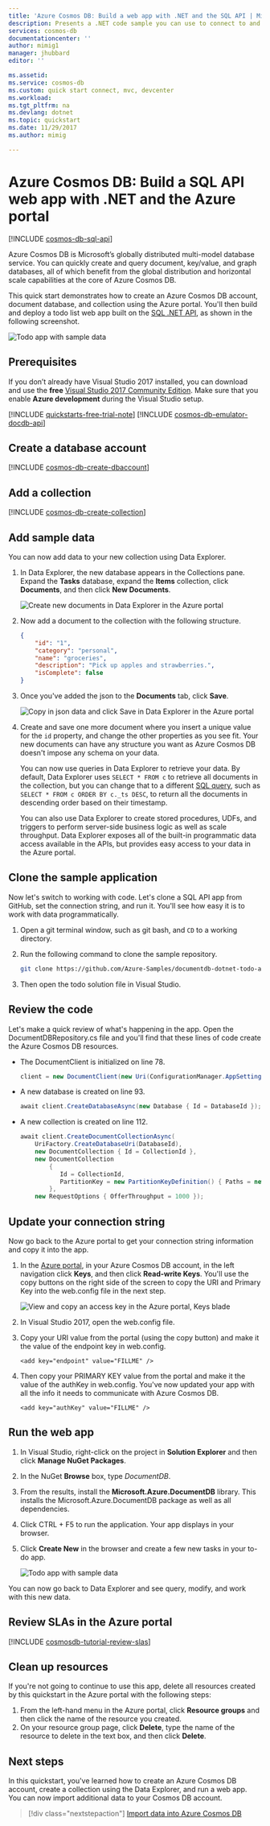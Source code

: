 ```yaml
---
title: 'Azure Cosmos DB: Build a web app with .NET and the SQL API | Microsoft Docs'
description: Presents a .NET code sample you can use to connect to and query the Azure Cosmos DB SQL API
services: cosmos-db
documentationcenter: ''
author: mimig1
manager: jhubbard
editor: ''

ms.assetid: 
ms.service: cosmos-db
ms.custom: quick start connect, mvc, devcenter
ms.workload: 
ms.tgt_pltfrm: na
ms.devlang: dotnet
ms.topic: quickstart
ms.date: 11/29/2017
ms.author: mimig

---
```

# Azure Cosmos DB: Build a SQL API web app with .NET and the Azure portal

[!INCLUDE [cosmos-db-sql-api](../../includes/cosmos-db-sql-api.md)] 

Azure Cosmos DB is Microsoft’s globally distributed multi-model database service. You can quickly create and query document, key/value, and graph databases, all of which benefit from the global distribution and horizontal scale capabilities at the core of Azure Cosmos DB. 

This quick start demonstrates how to create an Azure Cosmos DB account, document database, and collection using the Azure portal. You'll then build and deploy a todo list web app built on the [SQL .NET API](documentdb-sdk-dotnet.md), as shown in the following screenshot. 

![Todo app with sample data](./media/create-documentdb-dotnet/azure-comosdb-todo-app-list.png)

## Prerequisites

If you don’t already have Visual Studio 2017 installed, you can download and use the **free** [Visual Studio 2017 Community Edition](https://www.visualstudio.com/downloads/). Make sure that you enable **Azure development** during the Visual Studio setup.

[!INCLUDE [quickstarts-free-trial-note](../../includes/quickstarts-free-trial-note.md)] 
[!INCLUDE [cosmos-db-emulator-docdb-api](../../includes/cosmos-db-emulator-docdb-api.md)]  

<a id="create-account"></a>
## Create a database account

[!INCLUDE [cosmos-db-create-dbaccount](../../includes/cosmos-db-create-dbaccount.md)]

<a id="create-collection"></a>
## Add a collection

[!INCLUDE [cosmos-db-create-collection](../../includes/cosmos-db-create-collection.md)]

<a id="add-sample-data"></a>
## Add sample data

You can now add data to your new collection using Data Explorer.

1. In Data Explorer, the new database appears in the Collections pane. Expand the **Tasks** database, expand the **Items** collection, click **Documents**, and then click **New Documents**. 

   ![Create new documents in Data Explorer in the Azure portal](./media/create-documentdb-dotnet/azure-cosmosdb-data-explorer-new-document.png)
  
2. Now add a document to the collection with the following structure.

     ```json
     {
         "id": "1",
         "category": "personal",
         "name": "groceries",
         "description": "Pick up apples and strawberries.",
         "isComplete": false
     }
     ```

3. Once you've added the json to the **Documents** tab, click **Save**.

    ![Copy in json data and click Save in Data Explorer in the Azure portal](./media/create-documentdb-dotnet/azure-cosmosdb-data-explorer-save-document.png)

4.  Create and save one more document where you insert a unique value for the `id` property, and change the other properties as you see fit. Your new documents can have any structure you want as Azure Cosmos DB doesn't impose any schema on your data.

     You can now use queries in Data Explorer to retrieve your data. By default, Data Explorer uses `SELECT * FROM c` to retrieve all documents in the collection, but you can change that to a different [SQL query](documentdb-sql-query.md), such as `SELECT * FROM c ORDER BY c._ts DESC`, to return all the documents in descending order based on their timestamp.
 
     You can also use Data Explorer to create stored procedures, UDFs, and triggers to perform server-side business logic as well as scale throughput. Data Explorer exposes all of the built-in programmatic data access available in the APIs, but provides easy access to your data in the Azure portal.

## Clone the sample application

Now let's switch to working with code. Let's clone a SQL API app from GitHub, set the connection string, and run it. You'll see how easy it is to work with data programmatically. 

1. Open a git terminal window, such as git bash, and `CD` to a working directory.  

2. Run the following command to clone the sample repository. 

    ```bash
    git clone https://github.com/Azure-Samples/documentdb-dotnet-todo-app.git
    ```

3. Then open the todo solution file in Visual Studio. 

## Review the code

Let's make a quick review of what's happening in the app. Open the DocumentDBRepository.cs file and you'll find that these lines of code create the Azure Cosmos DB resources. 

* The DocumentClient is initialized on line 78.

    ```csharp
    client = new DocumentClient(new Uri(ConfigurationManager.AppSettings["endpoint"]), ConfigurationManager.AppSettings["authKey"]);
    ```

* A new database is created on line 93.

    ```csharp
    await client.CreateDatabaseAsync(new Database { Id = DatabaseId });
    ```

* A new collection is created on line 112.

    ```csharp
    await client.CreateDocumentCollectionAsync(
        UriFactory.CreateDatabaseUri(DatabaseId),
        new DocumentCollection { Id = CollectionId },
        new DocumentCollection
            {
               Id = CollectionId,
               PartitionKey = new PartitionKeyDefinition() { Paths = new Collection<string>() { "/category" } }
            },
        new RequestOptions { OfferThroughput = 1000 });
    ```

## Update your connection string

Now go back to the Azure portal to get your connection string information and copy it into the app.

1. In the [Azure portal](http://portal.azure.com/), in your Azure Cosmos DB account, in the left navigation click **Keys**, and then click **Read-write Keys**. You'll use the copy buttons on the right side of the screen to copy the URI and Primary Key into the web.config file in the next step.

    ![View and copy an access key in the Azure portal, Keys blade](./media/create-documentdb-dotnet/keys.png)

2. In Visual Studio 2017, open the web.config file. 

3. Copy your URI value from the portal (using the copy button) and make it the value of the endpoint key in web.config. 

    `<add key="endpoint" value="FILLME" />`

4. Then copy your PRIMARY KEY value from the portal and make it the value of the authKey in web.config. You've now updated your app with all the info it needs to communicate with Azure Cosmos DB. 

    `<add key="authKey" value="FILLME" />`
    
## Run the web app
1. In Visual Studio, right-click on the project in **Solution Explorer** and then click **Manage NuGet Packages**. 

2. In the NuGet **Browse** box, type *DocumentDB*.

3. From the results, install the **Microsoft.Azure.DocumentDB** library. This installs the Microsoft.Azure.DocumentDB package as well as all dependencies.

4. Click CTRL + F5 to run the application. Your app displays in your browser. 

5. Click **Create New** in the browser and create a few new tasks in your to-do app.

   ![Todo app with sample data](./media/create-documentdb-dotnet/azure-comosdb-todo-app-list.png)

You can now go back to Data Explorer and see query, modify, and work with this new data. 

## Review SLAs in the Azure portal

[!INCLUDE [cosmosdb-tutorial-review-slas](../../includes/cosmos-db-tutorial-review-slas.md)]

## Clean up resources

If you're not going to continue to use this app, delete all resources created by this quickstart in the Azure portal with the following steps:

1. From the left-hand menu in the Azure portal, click **Resource groups** and then click the name of the resource you created. 
2. On your resource group page, click **Delete**, type the name of the resource to delete in the text box, and then click **Delete**.

## Next steps

In this quickstart, you've learned how to create an Azure Cosmos DB account, create a collection using the Data Explorer, and run a web app. You can now import additional data to your Cosmos DB account. 

> [!div class="nextstepaction"]
> [Import data into Azure Cosmos DB](import-data.md)



